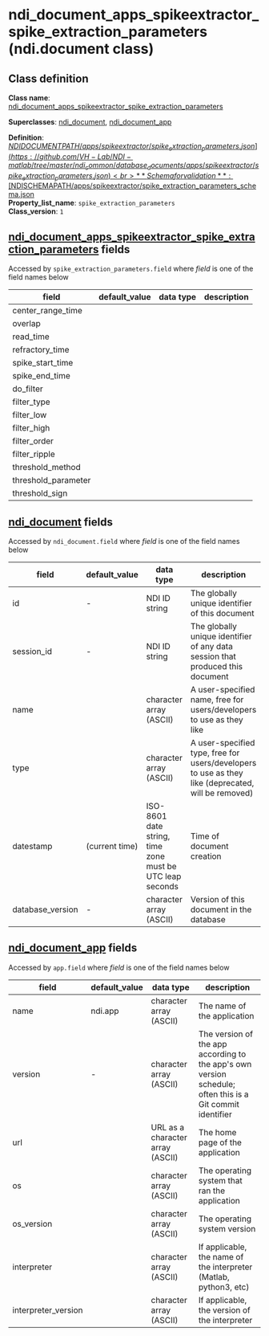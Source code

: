# ndi_document_apps_spikeextractor_spike_extraction_parameters (ndi.document class)

## Class definition

**Class name**: [ndi_document_apps_spikeextractor_spike_extraction_parameters](ndi_document_apps_spikeextractor_spike_extraction_parameters.md)

**Superclasses**: [ndi_document](../../ndi_document.md), [ndi_document_app](../../ndi_document_app.md)

**Definition**: [$NDIDOCUMENTPATH/apps/spikeextractor/spike_extraction_parameters.json](https://github.com/VH-Lab/NDI-matlab/tree/master/ndi_common/database_documents/apps/spikeextractor/spike_extraction_parameters.json)<br>
**Schema for validation**: [$NDISCHEMAPATH/apps/spikeextractor/spike_extraction_parameters_schema.json](https://github.com/VH-Lab/NDI-matlab/tree/master/ndi_common/schema_documents/apps/spikeextractor/spike_extraction_parameters_schema.json)<br>
**Property_list_name**: `spike_extraction_parameters`<br>
**Class_version**: `1`<br>


## [ndi_document_apps_spikeextractor_spike_extraction_parameters](ndi_document_apps_spikeextractor_spike_extraction_parameters.md) fields

Accessed by `spike_extraction_parameters.field` where *field* is one of the field names below

| field | default_value | data type | description |
| --- | --- | --- | --- |
| center_range_time |  |  |  |
| overlap |  |  |  |
| read_time |  |  |  |
| refractory_time |  |  |  |
| spike_start_time |  |  |  |
| spike_end_time |  |  |  |
| do_filter |  |  |  |
| filter_type |  |  |  |
| filter_low |  |  |  |
| filter_high |  |  |  |
| filter_order |  |  |  |
| filter_ripple |  |  |  |
| threshold_method |  |  |  |
| threshold_parameter |  |  |  |
| threshold_sign |  |  |  |


## [ndi_document](../../ndi_document.md) fields

Accessed by `ndi_document.field` where *field* is one of the field names below

| field | default_value | data type | description |
| --- | --- | --- | --- |
| id | - | NDI ID string | The globally unique identifier of this document |
| session_id | - | NDI ID string | The globally unique identifier of any data session that produced this document |
| name |  | character array (ASCII) | A user-specified name, free for users/developers to use as they like |
| type |  | character array (ASCII) | A user-specified type, free for users/developers to use as they like (deprecated, will be removed) |
| datestamp | (current time) | ISO-8601 date string, time zone must be UTC leap seconds | Time of document creation |
| database_version | - | character array (ASCII) | Version of this document in the database |


## [ndi_document_app](../../ndi_document_app.md) fields

Accessed by `app.field` where *field* is one of the field names below

| field | default_value | data type | description |
| --- | --- | --- | --- |
| name | ndi.app | character array (ASCII) | The name of the application |
| version | - | character array (ASCII) | The version of the app according to the app's own version schedule; often this is a Git commit identifier |
| url |  | URL as a character array (ASCII) | The home page of the application |
| os |  | character array (ASCII) | The operating system that ran the application |
| os_version |  | character array (ASCII) | The operating system version |
| interpreter |  | character array (ASCII) | If applicable, the name of the interpreter (Matlab, python3, etc) |
| interpreter_version |  | character array (ASCII) | If applicable, the version of the interpreter |


